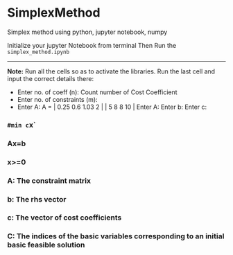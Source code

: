 # SimplexMethod
Simplex method using python, jupyter notebook, numpy 

Initialize your jupyter Notebook from terminal
Then Run the `simplex_method.ipynb`
____

**Note:** Run all the cells so as to activate the libraries.
Run the last cell and input the correct details there: 
* Enter no. of coeff (n): Count number of Cost Coefficient
* Enter no. of constraints (m): 
* Enter A:  A = | 0.25  0.6  1.03   2 |
               | 5      8    8    10 |
 Enter A:
 Enter b:
 Enter c:
 
 
### `#min c`x`
### Ax=b
### x>=0

### A: The constraint matrix 
### b: The rhs vector 
### c: The vector of cost coefficients 
### C: The indices of the basic variables corresponding to an initial basic feasible solution
